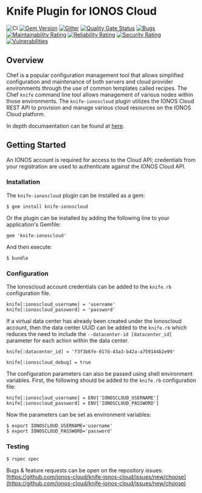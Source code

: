 # Knife Plugin for IONOS Cloud

![CI](https://github.com/ionos-cloud/knife-ionos-cloud/workflows/CI/badge.svg) 
[![Gem Version](https://img.shields.io/gem/v/knife-ionoscloud)](https://rubygems.org/gems/knife-ionoscloud) 
[![Gitter](https://badges.gitter.im/ionos-cloud/sdk-general.png)](https://gitter.im/ionos-cloud/sdk-general)
[![Quality Gate Status](https://sonarcloud.io/api/project_badges/measure?project=knife-plugin&metric=alert_status)](https://sonarcloud.io/dashboard?id=knife-plugin)
[![Bugs](https://sonarcloud.io/api/project_badges/measure?project=knife-plugin&metric=bugs)](https://sonarcloud.io/dashboard?id=knife-plugin)
[![Maintainability Rating](https://sonarcloud.io/api/project_badges/measure?project=knife-plugin&metric=sqale_rating)](https://sonarcloud.io/dashboard?id=knife-plugin)
[![Reliability Rating](https://sonarcloud.io/api/project_badges/measure?project=knife-plugin&metric=reliability_rating)](https://sonarcloud.io/dashboard?id=knife-plugin)
[![Security Rating](https://sonarcloud.io/api/project_badges/measure?project=knife-plugin&metric=security_rating)](https://sonarcloud.io/dashboard?id=knife-plugin)
[![Vulnerabilities](https://sonarcloud.io/api/project_badges/measure?project=knife-plugin&metric=vulnerabilities)](https://sonarcloud.io/dashboard?id=knife-plugin)

## Overview

Chef is a popular configuration management tool that allows simplified configuration and maintenance of both servers and cloud provider environments through the use of common templates called recipes. The Chef `knife` command line tool allows management of various nodes within those environments. The `knife-ionoscloud` plugin utilizes the IONOS Cloud REST API to provision and manage various cloud resources on the IONOS Cloud platform.

In depth documaentation can be found at [here](https://docs.ionos.com/knife-plugin).


## Getting Started

An IONOS account is required for access to the Cloud API; credentials from your registration are used to authenticate against the IONOS Cloud API.

### Installation

The `knife-ionoscloud` plugin can be installed as a gem:

```text
$ gem install knife-ionoscloud
```

Or the plugin can be installed by adding the following line to your application's Gemfile:

```text
gem 'knife-ionoscloud'
```

And then execute:

```text
$ bundle
```

### Configuration

The Ionoscloud account credentials can be added to the `knife.rb` configuration file.

```text
knife[:ionoscloud_username] = 'username'
knife[:ionoscloud_password] = 'password'
```

If a virtual data center has already been created under the Ionoscloud account, then the data center UUID can be added to the `knife.rb` which reduces the need to include the `--datacenter-id [datacenter_id]` parameter for each action within the data center.

```text
knife[:datacenter_id] = 'f3f3b6fe-017d-43a3-b42a-a759144b2e99'

knife[:ionoscloud_debug] = true
```

The configuration parameters can also be passed using shell environment variables. First, the following should be added to the `knife.rb` configuration file:

```text
knife[:ionoscloud_username] = ENV['IONOSCLOUD_USERNAME']
knife[:ionoscloud_password] = ENV['IONOSCLOUD_PASSWORD']
```

Now the parameters can be set as environment variables:

```text
$ export IONOSCLOUD_USERNAME='username'
$ export IONOSCLOUD_PASSWORD='password'
```

### Testing

```text
$ rspec spec
```

Bugs & feature requests can be open on the repository issues: [https://github.com/ionos-cloud/knife-ionos-cloud/issues/new/choose](https://github.com/ionos-cloud/knife-ionos-cloud/issues/new/choose)
